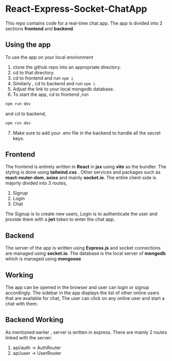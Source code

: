 
# React-Express-Socket-ChatApp

This repo contains code for a real-time chat app. The app is divided into 2 sections **frontend** and **backend**.

## Using the app
To use the app on your local environment
1. clone the github repo into an appropriate directory.
2. cd to that directory.
3. cd to frontend and run
		```
		npm i
		```
4. Similarly , cd to backend and run
		```
		npm i
		```
5. Adjust the link to your local mongodb database.
6. To start the app, cd to frontend ,run

```bash
npm run dev
```

and cd to backend,

```bash
npm run dev
```

7. Make sure to add your .env file in the backend to handle all the secret keys.
		
## Frontend
The frontend is entirely written in **React** in **jsx** using **vite** as the bundler. The styling is done using **tailwind.css** . Other services and packages such as **react-router-dom**, **axios** and mainly **socket.io**. The entire client-side is majorly divided into 3 routes, 
1. Signup
2. Login
3. Chat

The Signup is to create new users, Login is to authenticate the user and provide them with a **jwt** token to enter the chat app.


## Backend

The server of the app is written using **Express.js** and socket connections are managed using **socket.io**. The database is the local server of **mongodb** which is managed using **mongoose**

## Working

The app can be opened in the browser and user can login or signup accordingly. The sidebar in the app displays the list of other online users that are available for chat, The user can click on any online user and start a chat with them. 

## Backend Working
As mentioned earlier , server is written in express. There are mainly 2 routes linked with the server:
1. api/auth &rarr; AuthRouter
2. api/user &rarr; UserRouter

